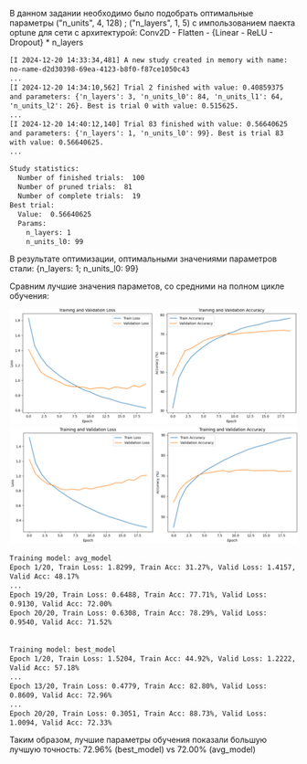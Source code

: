 В данном задании необходимо было подобрать оптимальные параметры ("n_units", 4, 128) ; ("n_layers", 1, 5) с импользованием паекта optune для сети с архитектурой: Conv2D - Flatten - {Linear - ReLU - Dropout} * n_layers
```
[I 2024-12-20 14:33:34,481] A new study created in memory with name: no-name-d2d30398-69ea-4123-b8f0-f87ce1050c43
...
[I 2024-12-20 14:34:10,562] Trial 2 finished with value: 0.40859375 and parameters: {'n_layers': 3, 'n_units_l0': 84, 'n_units_l1': 64, 'n_units_l2': 26}. Best is trial 0 with value: 0.515625.
...
[I 2024-12-20 14:40:12,140] Trial 83 finished with value: 0.56640625 and parameters: {'n_layers': 1, 'n_units_l0': 99}. Best is trial 83 with value: 0.56640625.
...
```

```
Study statistics:
  Number of finished trials:  100
  Number of pruned trials:  81
  Number of complete trials:  19
Best trial:
  Value:  0.56640625
  Params:
    n_layers: 1
    n_units_l0: 99
```

В результате оптимизации, оптимальными значениями параметров стали: {n_layers: 1; n_units_l0: 99}

Сравним лучшие значения параметов, со средними на полном цикле обучения:

![Learning curve](./avg_model.png)
![Learning curve](./best_model.png)

```
Training model: avg_model
Epoch 1/20, Train Loss: 1.8299, Train Acc: 31.27%, Valid Loss: 1.4157, Valid Acc: 48.17%
...
Epoch 19/20, Train Loss: 0.6488, Train Acc: 77.71%, Valid Loss: 0.9130, Valid Acc: 72.00%
Epoch 20/20, Train Loss: 0.6308, Train Acc: 78.29%, Valid Loss: 0.9540, Valid Acc: 71.52%


Training model: best_model
Epoch 1/20, Train Loss: 1.5204, Train Acc: 44.92%, Valid Loss: 1.2222, Valid Acc: 57.18%
...
Epoch 13/20, Train Loss: 0.4779, Train Acc: 82.80%, Valid Loss: 0.8609, Valid Acc: 72.96%
...
Epoch 20/20, Train Loss: 0.3051, Train Acc: 88.73%, Valid Loss: 1.0094, Valid Acc: 72.33%
```

Таким образом, лучшие параметры обучения показали большую лучшую точность: 72.96% (best_model) vs 72.00% (avg_model)
